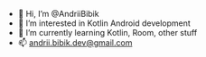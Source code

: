 - 👋 Hi, I’m @AndriiBibik
- 👀 I’m interested in Kotlin Android development
- 🌱 I’m currently learning Kotlin, Room, other stuff
- 📫 andrii.bibik.dev@gmail.com

<!---
AndriiBibik/AndriiBibik is a ✨ special ✨ repository because its `README.md` (this file) appears on your GitHub profile.
You can click the Preview link to take a look at your changes.
--->
